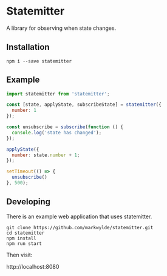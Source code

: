 # Statemitter
A library for observing when state changes.

## Installation
```
npm i --save statemitter
```

## Example
```javascript
import statemitter from 'statemitter';

const [state, applyState, subscribeState] = statemitter({
  number: 1
});

const unsubscribe = subscribe(function () {
  console.log('state has changed');
});

applyState({
  number: state.number + 1;
});

setTimeout(() => {
  unsubscribe()
}, 500);
```

## Developing
There is an example web application that uses statemitter.

```
git clone https://github.com/markwylde/statemitter.git
cd statemitter
npm install
npm run start
```

Then visit:

http://localhost:8080
